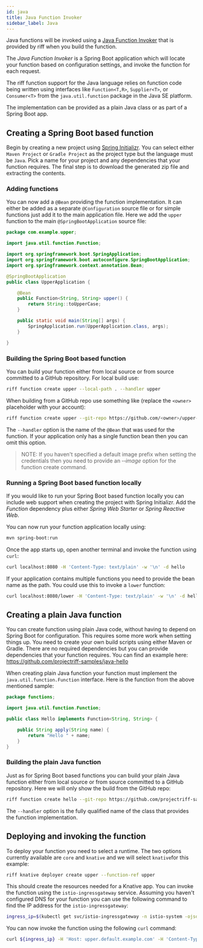 ```yaml
---
id: java
title: Java Function Invoker
sidebar_label: Java
---
```


Java functions will be invoked using a [Java Function Invoker](https://github.com/projectriff/java-function-invoker) that is provided by riff when you build the function.

The _Java Function Invoker_ is a Spring Boot application which will locate your function based on configuration settings, and invoke the function for each request.

The riff function support for the Java language relies on function code being written using interfaces like `Function<T,R>`, `Supplier<T>`, or `Consumer<T>` from the `java.util.function` package in the Java SE platform.

The implementation can be provided as a plain Java class or as part of a Spring Boot app.

## Creating a Spring Boot based function

Begin by creating a new project using [Spring Initializr](start.spring.io).  You can select either `Maven Project` or `Gradle Project` as the project type but the language must be `Java`. Pick a name for your project and any dependencies that your function requires. The final step is to download the generated zip file and extracting the contents.

### Adding functions

You can now add a `@Bean` providing the function implementation. It can either be added as a separate `@Configuration` source file or for simple functions just add it to the main application file. Here we add the `upper` function to the main `@SpringBootApplication` source file:

```java
package com.example.upper;

import java.util.function.Function;

import org.springframework.boot.SpringApplication;
import org.springframework.boot.autoconfigure.SpringBootApplication;
import org.springframework.context.annotation.Bean;

@SpringBootApplication
public class UpperApplication {

	@Bean
	public Function<String, String> upper() {
		return String::toUpperCase;
	}

	public static void main(String[] args) {
		SpringApplication.run(UpperApplication.class, args);
	}

}
```

### Building the Spring Boot based function

You can build your function either from local source or from source committed to a GitHub repository. For local build use:

```bash
riff function create upper --local-path . --handler upper
```

When building from a GitHub repo use something like (replace the `<owner>` placeholder with your account):

```bash
riff function create upper --git-repo https://github.com/<owner>/upper-boot-gradle.git --handler upper
```

The `--handler` option is the name of the `@Bean` that was used for the function. If your application only has a single function bean then you can omit this option.

> NOTE: If you haven't specified a default image prefix when setting the credentials then you need to provide an _&#8209;&#8209;image_ option for the function create command.

### Running a Spring Boot based function locally

If you would like to run your Spring Boot based function locally you can include web support when creating the project with Spring Initializr. Add the _Function_ dependency plus either _Spring Web Starter_ or _Spring Reactive Web_. 

You can now run your function application locally using:

```bash
mvn spring-boot:run
```

Once the app starts up, open another terminal and invoke the function using `curl`:

```bash
curl localhost:8080 -H 'Content-Type: text/plain' -w '\n' -d hello
```

If your application contains multiple functions you need to provide the bean name as the path. You could use this to invoke a `lower` function:

```bash
curl localhost:8080/lower -H 'Content-Type: text/plain' -w '\n' -d hello
```

## Creating a plain Java function

You can create function using plain Java code, without having to depend on Spring Boot for configuration. This requires some more work when setting things up. You need to create your own build scripts using either Maven or Gradle. There are no required dependencies but you can provide dependencies that your function requires. You can find an example here: https://github.com/projectriff-samples/java-hello

When creating plain Java function your function must implement the `java.util.function.Function` interface. Here is the function from the above mentioned sample:

```java
package functions;

import java.util.function.Function;

public class Hello implements Function<String, String> {

	public String apply(String name) {
		return "Hello " + name;
	}
}
```

### Building the plain Java function

Just as for Spring Boot based functions you can build your plain Java function either from local source or from source committed to a GitHub repository. Here we will only show the build from the GitHub repo:

```bash
riff function create hello --git-repo https://github.com/projectriff-samples/java-hello.git --handler functions.Hello
```

The `--handler` option is the fully qualified name of the class that provides the function implementation.

## Deploying and invoking the function

To deploy your function you need to select a runtime. The two options currently available are `core` and `knative` and we will select `knative`for this example:

```bash
riff knative deployer create upper --function-ref upper
```

This should create the resources needed for a Knative app. You can invoke the function using the `istio-ingressgateway` service. Assuming you haven't configured DNS for your function you can use the following command to find the IP address for the `istio-ingressgateway`:

```bash
ingress_ip=$(kubectl get svc/istio-ingressgateway -n istio-system -ojsonpath='{.status.loadBalancer.ingress[0].ip}')
```

You can now invoke the function using the following `curl` command:

```bash
curl ${ingress_ip} -H 'Host: upper.default.example.com' -H 'Content-Type: text/plain' -w '\n' -d hello
```
